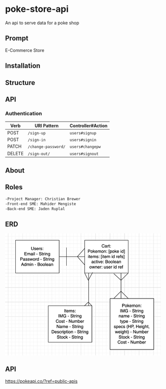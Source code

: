 # poke-store-api

An api to serve data for a poke shop

## Prompt

E-Commerce Store

## Installation

## Structure

## API

### Authentication

| Verb   | URI Pattern            | Controller#Action |
|--------|------------------------|-------------------|
| POST   | `/sign-up`             | `users#signup`    |
| POST   | `/sign-in`             | `users#signin`    |
| PATCH  | `/change-password/` | `users#changepw`  |
| DELETE | `/sign-out/`        | `users#signout`   |



## About

## Roles

    -Project Manager: Christian Brewer
    -Front-end SME: Mahider Mengiste
    -Back-end SME: Jaden Ruplal

## ERD

![ERD](resources/images/erd.png)


## API

https://pokeapi.co/?ref=public-apis

